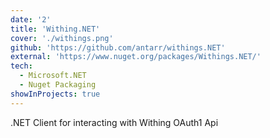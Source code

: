 ```yaml
---
date: '2'
title: 'Withing.NET'
cover: './withings.png'
github: 'https://github.com/antarr/withings.NET'
external: 'https://www.nuget.org/packages/Withings.NET/'
tech:
  - Microsoft.NET
  - Nuget Packaging
showInProjects: true
---
```


.NET Client for interacting with Withing OAuth1 Api

